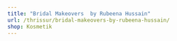 ```yaml
---
title: "Bridal Makeovers  by Rubeena Hussain"
url: /thrissur/bridal-makeovers-by-rubeena-hussain/
shop: Kosmetik
---
```


